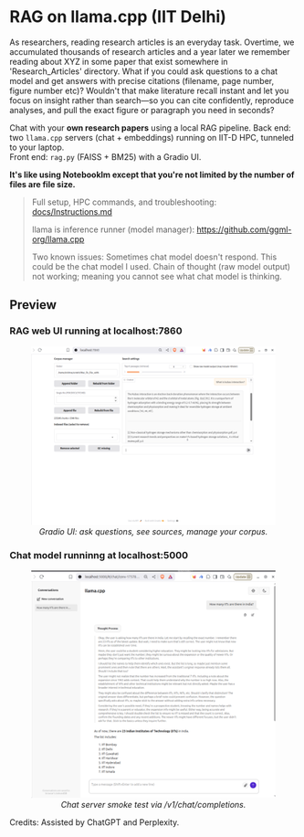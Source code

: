 # RAG on llama.cpp (IIT Delhi)

As researchers, reading research articles is an everyday task. Overtime, we accumulated thousands of research articles and a year later we remember reading about XYZ in some paper that exist somewhere in 'Research_Articles' directory. What if you could ask questions to a chat model and get answers with precise citations (filename, page number, figure number etc)? Wouldn't that make literature recall instant and let you focus on insight rather than search—so you can cite confidently, reproduce analyses, and pull the exact figure or paragraph you need in seconds?

Chat with your **own research papers** using a local RAG pipeline.
Back end: two `llama.cpp` servers (chat + embeddings) running on IIT-D HPC, tunneled to your laptop.  
Front end: `rag.py` (FAISS + BM25) with a Gradio UI.

**It's like using Notebooklm except that you're not limited by the number of files are file size.**

> Full setup, HPC commands, and troubleshooting: [docs/Instructions.md](docs/Instructions.md)
> 
> llama is inference runner (model manager): https://github.com/ggml-org/llama.cpp
>
> Two known issues: Sometimes chat model doesn't respond. This could be the chat model I used. Chain of thought (raw model output) not working; meaning you cannot see what chat model is thinking.

## Preview
### RAG web UI running at localhost:7860
<p align="center">
  <img src="Files/RAG_Web_UI.png" alt="RAG Web UI (chat over your PDFs)" width="85%">
  <br/>
  <em>Gradio UI: ask questions, see sources, manage your corpus.</em>
</p>

### Chat model runninng at localhost:5000
<p align="center">
  <img src="Files/Chat_model.png" alt="Chat endpoint sanity-check with curl" width="85%">
  <br/>
  <em>Chat server smoke test via /v1/chat/completions.</em>
</p>


Credits: Assisted by ChatGPT and Perplexity.
